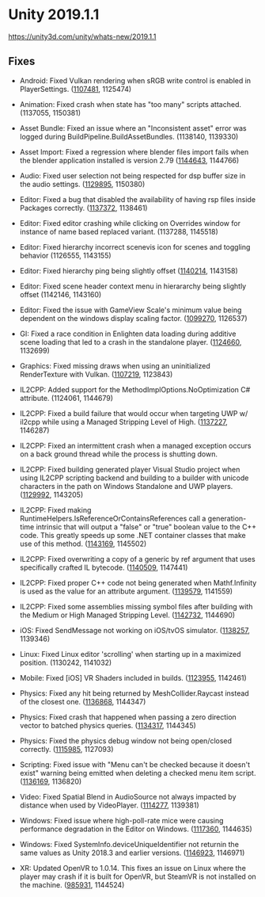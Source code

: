 # Unity 2019.1.1

https://unity3d.com/unity/whats-new/2019.1.1

## Fixes



*   Android: Fixed Vulkan rendering when sRGB write control is enabled in PlayerSettings. ([1107481](https://issuetracker.unity3d.com/issues/investingating-android-vulkan-crash-or-black-screen-if-linear-color-space-is-used-and-srgb-write-mode-is-enabled), 1125474)
    
*   Animation: Fixed crash when state has "too many" scripts attached. (1137055, 1150381)
    
*   Asset Bundle: Fixed an issue where an "Inconsistent asset" error was logged during BuildPipeline.BuildAssetBundles. (1138140, 1139330)
    
*   Asset Import: Fixed a regression where blender files import fails when the blender application installed is version 2.79 ([1144643](https://issuetracker.unity3d.com/issues/editor-throws-error-when-importing-native-blend-file-imported-file-is-not-recognized), 1144766)
    
*   Audio: Fixed user selection not being respected for dsp buffer size in the audio settings. ([1129895](https://issuetracker.unity3d.com/issues/audio-dsp-buffer-size-sets-to-best-performance-when-pressing-trying-to-set-to-default), 1150380)
    
*   Editor: Fixed a bug that disabled the availability of having rsp files inside Packages correctly. ([1137372](https://issuetracker.unity3d.com/issues/csc-dot-rsp-files-generate-invalid-assetdatabase-path-warning-messages-if-placed-in-the-package-folder), 1138461)
    
*   Editor: Fixed editor crashing while clicking on Overrides window for instance of name based replaced variant. (1137288, 1145518)
    
*   Editor: Fixed hierarchy incorrect scenevis icon for scenes and toggling behavior (1126555, 1143155)
    
*   Editor: Fixed hierarchy ping being slightly offset ([1140214](https://issuetracker.unity3d.com/issues/hierarchy-ping-effect-rendering-is-offset), 1143158)
    
*   Editor: Fixed scene header context menu in hierararchy being slightly offset (1142146, 1143160)
    
*   Editor: Fixed the issue with GameView Scale's minimum value being dependent on the windows display scaling factor. ([1099270](https://issuetracker.unity3d.com/issues/gameview-defaults-to-1-dot-25x-scale-on-windows), 1126537)
    
*   GI: Fixed a race condition in Enlighten data loading during additive scene loading that led to a crash in the standalone player. ([1124660](https://issuetracker.unity3d.com/issues/realtime-gi-toggling-between-additively-loaded-scenes-quickly-leads-to-a-crash), 1132699)
    
*   Graphics: Fixed missing draws when using an uninitialized RenderTexture with Vulkan. ([1107219](https://issuetracker.unity3d.com/issues/android-vulkan-raw-image-with-render-texture-causes-ui-elements-to-become-invisible-on-vulkan), 1123843)
    
*   IL2CPP: Added support for the MethodImplOptions.NoOptimization C# attribute. (1124061, 1144679)
    
*   IL2CPP: Fixed a build failure that would occur when targeting UWP w/ il2cpp while using a Managed Stripping Level of High. ([1137227](https://issuetracker.unity3d.com/issues/uwp-il2cpp-build-fails-when-manage-stripping-level-is-set-to-high), 1146287)
    
*   IL2CPP: Fixed an intermittent crash when a managed exception occurs on a back ground thread while the process is shutting down.
    
*   IL2CPP: Fixed building generated player Visual Studio project when using IL2CPP scripting backend and building to a builder with unicode characters in the path on Windows Standalone and UWP players. ([1129992](https://issuetracker.unity3d.com/issues/uwp-build-fails-when-the-project-folder-name-has-non-ascii-character), 1143205)
    
*   IL2CPP: Fixed making RuntimeHelpers.IsReferenceOrContainsReferences call a generation-time intrinsic that will output a "false" or "true" boolean value to the C++ code. This greatly speeds up some .NET container classes that make use of this method. ([1143169](https://issuetracker.unity3d.com/issues/ios-standard-collections-make-an-unnecessary-call-to-a-slow-isreferenceorcontainsreferences), 1145502)
    
*   IL2CPP: Fixed overwriting a copy of a generic by ref argument that uses specifically crafted IL bytecode. ([1140509](https://issuetracker.unity3d.com/issues/il2cpp-ref-parameters-in-generic-functions-are-overridden), 1147441)
    
*   IL2CPP: Fixed proper C++ code not being generated when Mathf.Infinity is used as the value for an attribute argument. ([1139579](https://issuetracker.unity3d.com/issues/using-mathf-dot-infinity-in-attribute-throws-an-il2cpp-error-when-building-apk-for-android-using-il2cpp-backend), 1141559)
    
*   IL2CPP: Fixed some assemblies missing symbol files after building with the Medium or High Managed Stripping Level. ([1142732](https://issuetracker.unity3d.com/issues/debugging-symbols-disappear-when-managed-stripping-level-is-set-to-medium-high-normal-or-agressive), 1144690)
    
*   iOS: Fixed SendMessage not working on iOS/tvOS simulator. ([1138257](https://issuetracker.unity3d.com/issues/ios-unitysendmessage-is-not-working-on-simulator-when-trying-to-login-to-facebooksdk), 1139346)
    
*   Linux: Fixed Linux editor 'scrolling' when starting up in a maximized position. (1130242, 1141032)
    
*   Mobile: Fixed \[iOS\] VR Shaders included in builds. ([1123955](https://issuetracker.unity3d.com/issues/ios-vr-shaders-included-in-builds), 1142461)
    
*   Physics: Fixed any hit being returned by MeshCollider.Raycast instead of the closest one. ([1136868](https://issuetracker.unity3d.com/issues/raycasts-hit-the-second-layer-of-the-mesh-collider-when-the-first-layer-is-thin), 1144347)
    
*   Physics: Fixed crash that happened when passing a zero direction vector to batched physics queries. ([1134317](https://issuetracker.unity3d.com/issues/unity-crashes-when-using-c-number-batched-raycast-requests-containing-invalid-direction-data-00-0), 1144345)
    
*   Physics: Fixed the physics debug window not being open/closed correctly. ([1115985](https://issuetracker.unity3d.com/issues/physics-debug-overlay-panel-gets-duplicated-in-scene-view-when-window-next-to-physics-debug-window-is-repositioned), 1127093)
    
*   Scripting: Fixed issue with "Menu can't be checked because it doesn't exist" warning being emitted when deleting a checked menu item script. ([1136169](https://issuetracker.unity3d.com/issues/deleting-script-of-a-checked-menuitem-results-in-cant-be-checked-because-it-doesnt-exist-error), 1136820)
    
*   Video: Fixed Spatial Blend in AudioSource not always impacted by distance when used by VideoPlayer. ([1114277](https://issuetracker.unity3d.com/issues/video-when-audio-output-mode-is-set-to-audio-source-audio-is-very-silent), 1139381)
    
*   Windows: Fixed issue where high-poll-rate mice were causing performance degradation in the Editor on Windows. ([1117360](https://issuetracker.unity3d.com/issues/input-polling-rates-drastically-decreases-editor-performance), 1144635)
    
*   Windows: Fixed SystemInfo.deviceUniqueIdentifier not returnin the same values as Unity 2018.3 and earlier versions. ([1146923](https://issuetracker.unity3d.com/issues/systeminfo-dot-deviceuniqueidentifier-returns-different-results-in-2019-dot-1), 1146971)
    
*   XR: Updated OpenVR to 1.0.14. This fixes an issue on Linux where the player may crash if it is built for OpenVR, but SteamVR is not installed on the machine. ([985931](https://issuetracker.unity3d.com/issues/linux-crash-in-dl-find-dso-for-object-when-entering-play-mode-with-vr-support-enabled), 1144524)